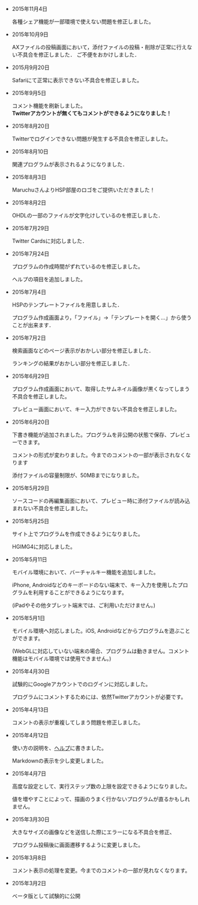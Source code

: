 * 2015年11月4日

	各種シェア機能が一部環境で使えない問題を修正しました。

* 2015年10月9日

	AXファイルの投稿画面において，添付ファイルの投稿・削除が正常に行えない不具合を修正しました．
	ご不便をおかけしました．

* 2015月9月20日

	Safariにて正常に表示できない不具合を修正しました。

* 2015年9月5日

	コメント機能を刷新しました。  
	**Twitterアカウントが無くてもコメントができるようになりました！**

* 2015年8月20日

	Twitterでログインできない問題が発生する不具合を修正しました。

* 2015年8月10日

	関連プログラムが表示されるようになりました．

* 2015年8月3日

	MaruchuさんよりHSP部屋のロゴをご提供いただきました！

* 2015年8月2日

	OHDLの一部のファイルが文字化けしているのを修正しました．

* 2015年7月29日

	Twitter Cardsに対応しました．

* 2015年7月24日

	プログラムの作成時間がずれているのを修正しました。
	
	ヘルプの項目を追加しました。

* 2015年7月4日

	HSPのテンプレートファイルを用意しました．

	プログラム作成画面より，「ファイル」->「テンプレートを開く...」から使うことが出来ます．

* 2015年7月2日

	検索画面などのページ表示がおかしい部分を修正しました．

	ランキングの結果がおかしい部分を修正しました．

* 2015年6月29日

	プログラム作成画面において、取得したサムネイル画像が黒くなってしまう不具合を修正しました。

	プレビュー画面において、キー入力ができない不具合を修正しました。

* 2015年6月20日

	下書き機能が追加されました。プログラムを非公開の状態で保存、プレビューできます。
	
	コメントの形式が変わりました。今までのコメントの一部が表示されなくなります

	添付ファイルの容量制限が、50MBまでになりました。

* 2015年5月29日

	ソースコードの再編集画面において、プレビュー時に添付ファイルが読み込まれない不具合を修正しました。

* 2015年5月25日

	サイト上でプログラムを作成できるようになりました。

	HGIMG4に対応しました。

* 2015年5月11日

	モバイル環境において、バーチャルキー機能を追加しました。

	iPhone, Androidなどのキーボードのない端末で、キー入力を使用したプログラムを利用することができるようになります。

	(iPadやその他タブレット端末では、ご利用いただけません。)

* 2015年5月1日

	モバイル環境へ対応しました。iOS, Androidなどからプログラムを遊ぶことができます。

	(WebGLに対応していない端末の場合、プログラムは動きません。コメント機能はモバイル環境では使用できません。)

* 2015年4月30日

	試験的にGoogleアカウントでのログインに対応しました。

	プログラムにコメントするためには、依然Twitterアカウントが必要です。

* 2015年4月13日

	コメントの表示が重複してしまう問題を修正しました。

* 2015年4月12日

	使い方の説明を、[ヘルプ](/help)に書きました。

	Markdownの表示を少し変更しました。

* 2015年4月7日

	高度な設定として、実行ステップ数の上限を設定できるようになりました。

	値を増やすことによって、描画のうまく行かないプログラムが直るかもしれません。

* 2015年3月30日

	大きなサイズの画像などを送信した際にエラーになる不具合を修正、

	プログラム投稿後に画面遷移するように変更しました。

* 2015年3月8日

	コメント表示の処理を変更。今までのコメントの一部が見れなくなります。

* 2015年3月2日

	ベータ版として試験的に公開
